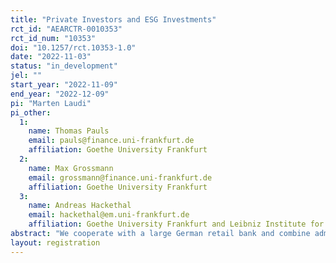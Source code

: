 ```yaml
---
title: "Private Investors and ESG Investments"
rct_id: "AEARCTR-0010353"
rct_id_num: "10353"
doi: "10.1257/rct.10353-1.0"
date: "2022-11-03"
status: "in_development"
jel: ""
start_year: "2022-11-09"
end_year: "2022-12-09"
pi: "Marten Laudi"
pi_other:
  1:
    name: Thomas Pauls
    email: pauls@finance.uni-frankfurt.de
    affiliation: Goethe University Frankfurt
  2:
    name: Max Grossmann
    email: grossmann@finance.uni-frankfurt.de
    affiliation: Goethe University Frankfurt
  3:
    name: Andreas Hackethal
    email: hackethal@em.uni-frankfurt.de
    affiliation: Goethe University Frankfurt and Leibniz Institute for Financial Research SAFE
abstract: "We cooperate with a large German retail bank and combine administrative bank data with online survey data to examine the motivations and obstacles of retail investors to invest under the consideration of ESG criteria. In the course of the survey, we will randomly allocate participants to a control group, or to one of three information treatments. In the information treatments, we expose participants to true, openly available information about ESG-investments. Post-treatment questions and the administrative data, which include investment and trading records, allow us to study the effects of the information treatments on intended and actual investment choices, as well as underlying mechanisms."
layout: registration
---
```


